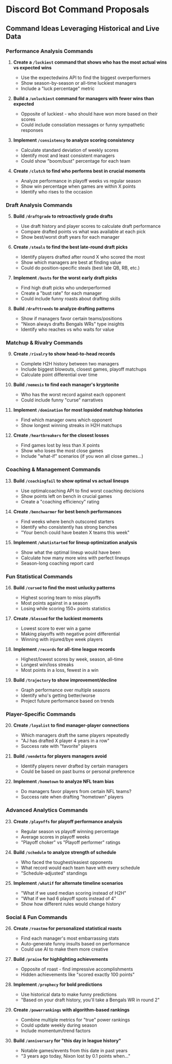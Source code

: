 # Discord Bot Command Proposals

## Command Ideas Leveraging Historical and Live Data

### Performance Analysis Commands

1. **Create a `/luckiest` command that shows who has the most actual wins vs expected wins**
   - Use the expectedwins API to find the biggest overperformers
   - Show season-by-season or all-time luckiest managers
   - Include a "luck percentage" metric

2. **Build a `/unluckiest` command for managers with fewer wins than expected**
   - Opposite of luckiest - who should have won more based on their scores
   - Could include consolation messages or funny sympathetic responses

3. **Implement `/consistency` to analyze scoring consistency**
   - Calculate standard deviation of weekly scores
   - Identify most and least consistent managers
   - Could show "boom/bust" percentage for each team

4. **Create `/clutch` to find who performs best in crucial moments**
   - Analyze performance in playoff weeks vs regular season
   - Show win percentage when games are within X points
   - Identify who rises to the occasion

### Draft Analysis Commands

5. **Build `/draftgrade` to retroactively grade drafts**
   - Use draft history and player scores to calculate draft performance
   - Compare drafted points vs what was available at each pick
   - Show best/worst draft years for each manager

6. **Create `/steals` to find the best late-round draft picks**
   - Identify players drafted after round X who scored the most
   - Show which managers are best at finding value
   - Could do position-specific steals (best late QB, RB, etc.)

7. **Implement `/busts` for the worst early draft picks**
   - Find high draft picks who underperformed
   - Create a "bust rate" for each manager
   - Could include funny roasts about drafting skills

8. **Build `/drafttrends` to analyze drafting patterns**
   - Show if managers favor certain teams/positions
   - "Nixon always drafts Bengals WRs" type insights
   - Identify who reaches vs who waits for value

### Matchup & Rivalry Commands

9. **Create `/rivalry` to show head-to-head records**
   - Complete H2H history between two managers
   - Include biggest blowouts, closest games, playoff matchups
   - Calculate point differential over time

10. **Build `/nemesis` to find each manager's kryptonite**
    - Who has the worst record against each opponent
    - Could include funny "curse" narratives

11. **Implement `/domination` for most lopsided matchup histories**
    - Find which manager owns which opponent
    - Show longest winning streaks in H2H matchups

12. **Create `/heartbreakers` for the closest losses**
    - Find games lost by less than X points
    - Show who loses the most close games
    - Include "what-if" scenarios (if you won all close games...)

### Coaching & Management Commands

13. **Build `/coachingfail` to show optimal vs actual lineups**
    - Use optimalcoaching API to find worst coaching decisions
    - Show points left on bench in crucial games
    - Create a "coaching efficiency" rating

14. **Create `/benchwarmer` for best bench performances**
    - Find weeks where bench outscored starters
    - Identify who consistently has strong benches
    - "Your bench could have beaten X teams this week"

15. **Implement `/whatistarted` for lineup optimization analysis**
    - Show what the optimal lineup would have been
    - Calculate how many more wins with perfect lineups
    - Season-long coaching report card

### Fun Statistical Commands

16. **Build `/cursed` to find the most unlucky patterns**
    - Highest scoring team to miss playoffs
    - Most points against in a season
    - Losing while scoring 150+ points statistics

17. **Create `/blessed` for the luckiest moments**
    - Lowest score to ever win a game
    - Making playoffs with negative point differential
    - Winning with injured/bye week players

18. **Implement `/records` for all-time league records**
    - Highest/lowest scores by week, season, all-time
    - Longest win/loss streaks
    - Most points in a loss, fewest in a win

19. **Build `/trajectory` to show improvement/decline**
    - Graph performance over multiple seasons
    - Identify who's getting better/worse
    - Project future performance based on trends

### Player-Specific Commands

20. **Create `/loyalist` to find manager-player connections**
    - Which managers draft the same players repeatedly
    - "AJ has drafted X player 4 years in a row"
    - Success rate with "favorite" players

21. **Build `/vendetta` for players managers avoid**
    - Identify players never drafted by certain managers
    - Could be based on past burns or personal preference

22. **Implement `/hometown` to analyze NFL team bias**
    - Do managers favor players from certain NFL teams?
    - Success rate when drafting "hometown" players

### Advanced Analytics Commands

23. **Create `/playoffs` for playoff performance analysis**
    - Regular season vs playoff winning percentage
    - Average scores in playoff weeks
    - "Playoff choker" vs "Playoff performer" ratings

24. **Build `/schedule` to analyze strength of schedule**
    - Who faced the toughest/easiest opponents
    - What record would each team have with every schedule
    - "Schedule-adjusted" standings

25. **Implement `/whatif` for alternate timeline scenarios**
    - "What if we used median scoring instead of H2H"
    - "What if we had 6 playoff spots instead of 4"
    - Show how different rules would change history

### Social & Fun Commands

26. **Create `/roastme` for personalized statistical roasts**
    - Find each manager's most embarrassing stats
    - Auto-generate funny insults based on performance
    - Could use AI to make them more creative

27. **Build `/praise` for highlighting achievements**
    - Opposite of roast - find impressive accomplishments
    - Hidden achievements like "scored exactly 100 points"

28. **Implement `/prophecy` for bold predictions**
    - Use historical data to make funny predictions
    - "Based on your draft history, you'll take a Bengals WR in round 2"

29. **Create `/powerrankings` with algorithm-based rankings**
    - Combine multiple metrics for "true" power rankings
    - Could update weekly during season
    - Include momentum/trend factors

30. **Build `/anniversary` for "this day in league history"**
    - Notable games/events from this date in past years
    - "3 years ago today, Nixon lost by 0.1 points when..."